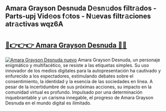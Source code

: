 ## Amara Grayson Desnuda D𝚎sn𝚞dos filtr𝚊dos - Parts-upj Vid𝚎os f𝚘tos - N𝚞evas filtr𝚊ciones atr𝚊ctivas wqz6A

# <h2><a href="http://mbe5cch.tromn.icu/?c=Amara+Grayson+Desnuda">🔗👉👉👉 Amara Grayson Desnuda 🔗🔗</a></h2>

[![Amara Grayson Desnuda nuevo](https://i.imgur.com/pEAQMta.gif)](http://mbe5cch.tromn.icu/?c=Amara+Grayson+Desnuda)
Amara Grayson Desnuda, un personaje enigmático y multifacético, se resiste a las etiquetas simples. Su uso innovador de los medios digitales para la autopresentación ha cautivado y enfurecido a los espectadores, estimulando debates sobre el consentimiento, la identidad y la esencia de las sociedades en línea. A pesar de la incertidumbre de sus próximas acciones, su impacto en la comunidad virtual es profundo. Impulsado por una determinación inquebrantable y un carisma innegable, el progreso de Amara Grayson Desnuda en el mundo digital es ilimitado.
